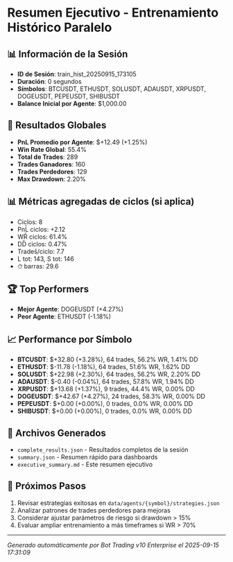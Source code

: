 # Resumen Ejecutivo - Entrenamiento Histórico Paralelo

## 📊 Información de la Sesión
- **ID de Sesión**: train_hist_20250915_173105
- **Duración**: 0 segundos
- **Símbolos**: BTCUSDT, ETHUSDT, SOLUSDT, ADAUSDT, XRPUSDT, DOGEUSDT, PEPEUSDT, SHIBUSDT
- **Balance Inicial por Agente**: $1,000.00

## 🎯 Resultados Globales
- **PnL Promedio por Agente**: $+12.49 (+1.25%)
- **Win Rate Global**: 55.4%
- **Total de Trades**: 289
- **Trades Ganadores**: 160
- **Trades Perdedores**: 129
- **Max Drawdown**: 2.20%

## 📊 Métricas agregadas de ciclos (si aplica)
- Ciclos: 8
- PnL̄ ciclos: +2.12
- WR̄ ciclos: 61.4%
- DD̄ ciclos: 0.47%
- Trades̄/ciclo: 7.7
- L tot: 143, S tot: 146
- ⏱̄ barras: 29.6


## 🏆 Top Performers
- **Mejor Agente**: DOGEUSDT (+4.27%)
- **Peor Agente**: ETHUSDT (-1.18%)

## 📈 Performance por Símbolo
- **BTCUSDT**: $+32.80 (+3.28%), 64 trades, 56.2% WR, 1.41% DD
- **ETHUSDT**: $-11.78 (-1.18%), 64 trades, 51.6% WR, 1.62% DD
- **SOLUSDT**: $+22.98 (+2.30%), 64 trades, 56.2% WR, 2.20% DD
- **ADAUSDT**: $-0.40 (-0.04%), 64 trades, 57.8% WR, 1.94% DD
- **XRPUSDT**: $+13.68 (+1.37%), 9 trades, 44.4% WR, 0.00% DD
- **DOGEUSDT**: $+42.67 (+4.27%), 24 trades, 58.3% WR, 0.00% DD
- **PEPEUSDT**: $+0.00 (+0.00%), 0 trades, 0.0% WR, 0.00% DD
- **SHIBUSDT**: $+0.00 (+0.00%), 0 trades, 0.0% WR, 0.00% DD

## 📁 Archivos Generados
- `complete_results.json` - Resultados completos de la sesión
- `summary.json` - Resumen rápido para dashboards
- `executive_summary.md` - Este resumen ejecutivo

## 🎯 Próximos Pasos
1. Revisar estrategias exitosas en `data/agents/{symbol}/strategies.json`
2. Analizar patrones de trades perdedores para mejoras
3. Considerar ajustar parámetros de riesgo si drawdown > 15%
4. Evaluar ampliar entrenamiento a más timeframes si WR > 70%

---
*Generado automáticamente por Bot Trading v10 Enterprise el 2025-09-15 17:31:09*
